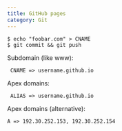 ```yaml
---
title: GitHub pages
category: Git
---
```


    $ echo "foobar.com" > CNAME
    $ git commit && git push

Subdomain (like www):

     CNAME => username.github.io

Apex domains:

     ALIAS => username.github.io

Apex domains (alternative):

    A => 192.30.252.153, 192.30.252.154
